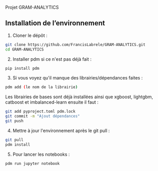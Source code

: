 Projet GRAM-ANALYTICS

## Installation de l’environnement

1. Cloner le dépôt :
```bash
git clone https://github.com/FrancisLabrele/GRAM-ANALYTICS.git
cd GRAM-ANALYTICS
```

2. Installer pdm si ce n'est pas déjà fait :
```bash
pip install pdm
```

3. Si vous voyez qu'il manque des librairies/dépendances faites :
```bash
pdm add (le nom de la librairie)
```
Les librairies de bases sont déjà installées ainsi que xgboost, lightgbm, catboost et imbalanced-learn
ensuite il faut : 
```bash
git add pyproject.toml pdm.lock
git commit -m "Ajout dépendances"
git push
```

4. Mettre à jour l'environnement après le git pull :
```bash
git pull
pdm install
```

5. Pour lancer les notebooks :
```bash
pdm run jupyter notebook
```

